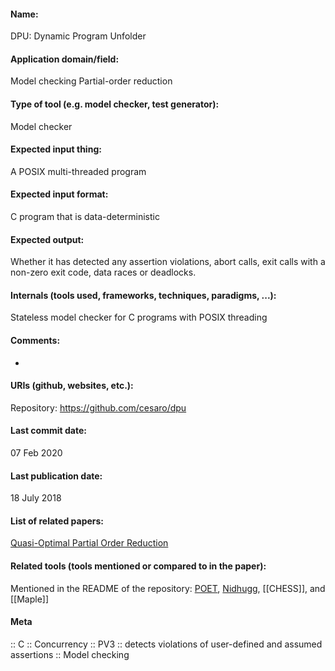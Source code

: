 #### Name:
DPU: Dynamic Program Unfolder

#### Application domain/field:
Model checking
Partial-order reduction

#### Type of tool (e.g. model checker, test generator):
Model checker

#### Expected input thing:
A POSIX multi-threaded program

#### Expected input format:
C program that is data-deterministic

#### Expected output:
Whether it has detected any assertion violations, abort calls, exit calls with a non-zero exit code, data races or deadlocks.

#### Internals (tools used, frameworks, techniques, paradigms, ...):
Stateless model checker for C programs with POSIX threading

#### Comments:
-

#### URIs (github, websites, etc.):
Repository: https://github.com/cesaro/dpu

#### Last commit date:
07 Feb 2020

#### Last publication date:
18 July 2018

#### List of related papers:
[Quasi-Optimal Partial Order Reduction](https://doi.org/10.1007/978-3-319-96142-2_22)

#### Related tools (tools mentioned or compared to in the paper):
Mentioned in the README of the repository: [POET](POET.md), [Nidhugg](../Nidhugg.md), [[CHESS]], and [[Maple]]

#### Meta
:: C
:: Concurrency
:: PV3 :: detects violations of user-defined and assumed assertions
:: Model checking